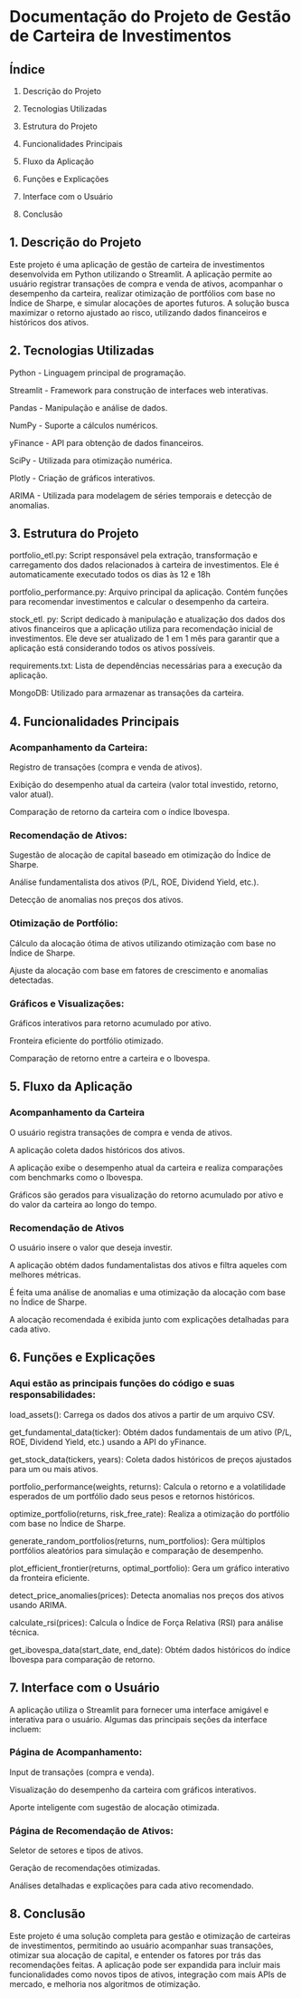 # Documentação do Projeto de Gestão de Carteira de Investimentos

## Índice
1. Descrição do Projeto

2. Tecnologias Utilizadas

3. Estrutura do Projeto

4. Funcionalidades Principais

5. Fluxo da Aplicação

6. Funções e Explicações

7. Interface com o Usuário

8. Conclusão

## 1. Descrição do Projeto

Este projeto é uma aplicação de gestão de carteira de investimentos desenvolvida em Python utilizando o Streamlit. A aplicação permite ao usuário registrar transações de compra e venda de ativos, acompanhar o desempenho da carteira, realizar otimização de portfólios com base no Índice de Sharpe, e simular alocações de aportes futuros. A solução busca maximizar o retorno ajustado ao risco, utilizando dados financeiros e históricos dos ativos.

## 2. Tecnologias Utilizadas
Python - Linguagem principal de programação.

Streamlit - Framework para construção de interfaces web interativas.

Pandas - Manipulação e análise de dados.

NumPy - Suporte a cálculos numéricos.

yFinance - API para obtenção de dados financeiros.

SciPy - Utilizada para otimização numérica.

Plotly - Criação de gráficos interativos.

ARIMA - Utilizada para modelagem de séries temporais e detecção de anomalias.

## 3. Estrutura do Projeto
portfolio_etl.py: Script responsável pela extração, transformação e carregamento dos dados relacionados à carteira de investimentos. Ele é automaticamente executado todos os dias às 12 e 18h

portfolio_performance.py: Arquivo principal da aplicação. Contém funções para recomendar investimentos e calcular o desempenho da carteira.

stock_etl. py: Script dedicado à manipulação e atualização dos dados dos ativos financeiros que a aplicação utiliza para recomendação inicial de investimentos. Ele deve ser atualizado de 1 em 1 mês para garantir que a aplicação está considerando todos os ativos possíveis.

requirements.txt: Lista de dependências necessárias para a execução da aplicação.

MongoDB: Utilizado para armazenar as transações da carteira.

## 4. Funcionalidades Principais

### Acompanhamento da Carteira:

Registro de transações (compra e venda de ativos).

Exibição do desempenho atual da carteira (valor total investido, retorno, valor atual).

Comparação de retorno da carteira com o índice Ibovespa.

### Recomendação de Ativos:

Sugestão de alocação de capital baseado em otimização do Índice de Sharpe.

Análise fundamentalista dos ativos (P/L, ROE, Dividend Yield, etc.).

Detecção de anomalias nos preços dos ativos.

### Otimização de Portfólio:

Cálculo da alocação ótima de ativos utilizando otimização com base no Índice de Sharpe.

Ajuste da alocação com base em fatores de crescimento e anomalias detectadas.

### Gráficos e Visualizações:

Gráficos interativos para retorno acumulado por ativo.

Fronteira eficiente do portfólio otimizado.

Comparação de retorno entre a carteira e o Ibovespa.

## 5. Fluxo da Aplicação

### Acompanhamento da Carteira
O usuário registra transações de compra e venda de ativos.

A aplicação coleta dados históricos dos ativos.

A aplicação exibe o desempenho atual da carteira e realiza comparações com benchmarks como o Ibovespa.

Gráficos são gerados para visualização do retorno acumulado por ativo e do valor da carteira ao longo do tempo.

### Recomendação de Ativos
O usuário insere o valor que deseja investir.

A aplicação obtém dados fundamentalistas dos ativos e filtra aqueles com melhores métricas.

É feita uma análise de anomalias e uma otimização da alocação com base no Índice de Sharpe.

A alocação recomendada é exibida junto com explicações detalhadas para cada ativo.


## 6. Funções e Explicações
### Aqui estão as principais funções do código e suas responsabilidades:

load_assets(): Carrega os dados dos ativos a partir de um arquivo CSV.

get_fundamental_data(ticker): Obtém dados fundamentais de um ativo (P/L, ROE, Dividend Yield, etc.) usando a API do yFinance.

get_stock_data(tickers, years): Coleta dados históricos de preços ajustados para um ou mais ativos.

portfolio_performance(weights, returns): Calcula o retorno e a volatilidade esperados de um portfólio dado seus pesos e retornos históricos.

optimize_portfolio(returns, risk_free_rate): Realiza a otimização do portfólio com base no Índice de Sharpe.

generate_random_portfolios(returns, num_portfolios): Gera múltiplos portfólios aleatórios para simulação e comparação de desempenho.

plot_efficient_frontier(returns, optimal_portfolio): Gera um gráfico interativo da fronteira eficiente.

detect_price_anomalies(prices): Detecta anomalias nos preços dos ativos usando ARIMA.

calculate_rsi(prices): Calcula o Índice de Força Relativa (RSI) para análise técnica.

get_ibovespa_data(start_date, end_date): Obtém dados históricos do índice Ibovespa para comparação de retorno.


## 7. Interface com o Usuário
A aplicação utiliza o Streamlit para fornecer uma interface amigável e interativa para o usuário. Algumas das principais seções da interface incluem:

### Página de Acompanhamento:

Input de transações (compra e venda).

Visualização do desempenho da carteira com gráficos interativos.

Aporte inteligente com sugestão de alocação otimizada.

### Página de Recomendação de Ativos:

Seletor de setores e tipos de ativos.

Geração de recomendações otimizadas.

Análises detalhadas e explicações para cada ativo recomendado.

## 8. Conclusão

Este projeto é uma solução completa para gestão e otimização de carteiras de investimentos, permitindo ao usuário acompanhar suas transações, otimizar sua alocação de capital, e entender os fatores por trás das recomendações feitas. A aplicação pode ser expandida para incluir mais funcionalidades como novos tipos de ativos, integração com mais APIs de mercado, e melhoria nos algoritmos de otimização.
